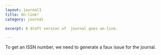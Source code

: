 ```yaml
---
layout: journal1
title: On-line!
category: journal

excerpt: A draft version of  journal goes on-line.

---
```


To get an ISSN number, we need to generate a faux issue for the journal.
